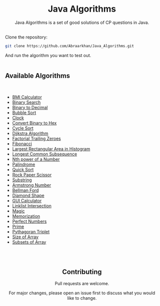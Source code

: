 # <div align="center"> Java Algorithms 

<div align="center">Java Algorithms is a set of good solutions of CP questions in Java.</div>

</div>

<br>


Clone the repository:

```bash
git clone https://github.com/Abraarkhan/Java_Algorithms.git
```
And run the algorithm you want to test out.
<br>
<br>

## Available Algorithms
<br>

* [BMI Calculator](https://github.com/Abraarkhan/Java_Algorithms/blob/main/BMI.java)
* [Binary Search](https://github.com/Abraarkhan/Java_Algorithms/blob/main/Binary%20Search.java)
* [Binary to Decimal](https://github.com/Abraarkhan/Java_Algorithms/blob/main/Binarytodecimal.java)
* [Bubble Sort](https://github.com/Abraarkhan/Java_Algorithms/blob/main/BubbleSort.java)
* [Clock](https://github.com/Abraarkhan/Java_Algorithms/blob/main/Clock.java)
* [Convert Binary to Hex](https://github.com/Abraarkhan/Java_Algorithms/blob/main/Clock.java)
* [Cycle Sort](https://github.com/Abraarkhan/Java_Algorithms/blob/main/CyclicSort.java)
* [Dijkstra Algorithm](https://github.com/Abraarkhan/Java_Algorithms/blob/main/Dijkstra%20Algorithm.java)
* [Factorial Trailing Zeroes](https://github.com/Abraarkhan/Java_Algorithms/blob/main/Factorial_Trailing_Zeroes.java)
* [Fibonacci](https://github.com/Abraarkhan/Java_Algorithms/blob/main/Fibonacci.java)
* [Largest Rectangular Area in Histogram](https://github.com/Abraarkhan/Java_Algorithms/blob/main/Largest_Rectangular_Area_in_a_Histogram.java)
* [Longest Common Subsequence](https://github.com/Abraarkhan/Java_Algorithms/blob/main/Longest%20Common%20Subsequence.java)
* [Nth power of a Number](https://github.com/Abraarkhan/Java_Algorithms/blob/main/Nth_Power_of_a_Number.java)
* [Palindrome](https://github.com/Abraarkhan/Java_Algorithms/blob/main/PALLINDROME.java)
* [Quick Sort](https://github.com/Abraarkhan/Java_Algorithms/blob/main/QuickSort.java)
* [Rock Paper Scissor](https://github.com/Abraarkhan/Java_Algorithms/blob/main/Rock_Paper_Scissor.java)
* [Substring](https://github.com/Abraarkhan/Java_Algorithms/blob/main/Substring.java)
* [Armstrong Number](https://github.com/Abraarkhan/Java_Algorithms/blob/main/armstrong_no.java)
* [Bellman Ford](https://github.com/Abraarkhan/Java_Algorithms/blob/main/bellman_ford.java)
* [Diamond Shape](https://github.com/Abraarkhan/Java_Algorithms/blob/main/diamond_shape.java)
* [GUI Calculator](https://github.com/Abraarkhan/Java_Algorithms/blob/main/gui%20calculator.java)
* [Linklist Intersection](https://github.com/Abraarkhan/Java_Algorithms/blob/main/linklist_intersection.java)
* [Magic](https://github.com/Abraarkhan/Java_Algorithms/blob/main/magic.java)
* [Memorization](https://github.com/Abraarkhan/Java_Algorithms/blob/main/memoization.java)
* [Perfect Numbers](https://github.com/Abraarkhan/Java_Algorithms/blob/main/perfectNumbers.java)
* [Prime](https://github.com/Abraarkhan/Java_Algorithms/blob/main/prime.java)
* [Pythagoran Triplet](https://github.com/Abraarkhan/Java_Algorithms/blob/main/pythagoreanTriplet.java)
* [Size of Array](https://github.com/Abraarkhan/Java_Algorithms/blob/main/size%20of%20array.java)
* [Subsets of Array](https://github.com/Abraarkhan/Java_Algorithms/blob/main/subsetsofarray.java)


<br><br>

## <div align="center">Contributing</div>

<div align="center">
<p>Pull requests are welcome.</p>
<p> For major changes, please open an issue first to discuss what you would like to change.</p>
</div>
